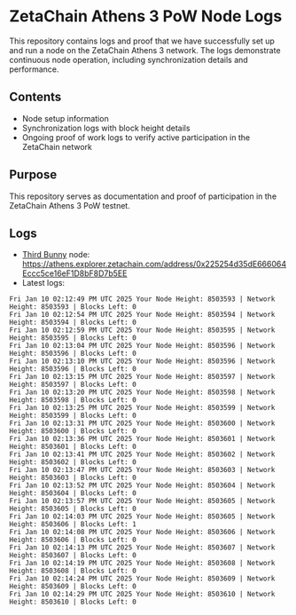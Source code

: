 # ZetaChain Athens 3 PoW Node Logs
This repository contains logs and proof that we have successfully set up and run a node on the ZetaChain Athens 3 network. The logs demonstrate continuous node operation, including synchronization details and performance.

## Contents
- Node setup information
- Synchronization logs with block height details
- Ongoing proof of work logs to verify active participation in the ZetaChain network

## Purpose
This repository serves as documentation and proof of participation in the ZetaChain Athens 3 PoW testnet.

## Logs

- [Third Bunny](https://thirdbunny.xyz/) node: https://athens.explorer.zetachain.com/address/0x225254d35dE666064Eccc5ce16eF1D8bF8D7b5EE
- Latest logs:
```
Fri Jan 10 02:12:49 PM UTC 2025 Your Node Height: 8503593 | Network Height: 8503593 | Blocks Left: 0
Fri Jan 10 02:12:54 PM UTC 2025 Your Node Height: 8503594 | Network Height: 8503594 | Blocks Left: 0
Fri Jan 10 02:12:59 PM UTC 2025 Your Node Height: 8503595 | Network Height: 8503595 | Blocks Left: 0
Fri Jan 10 02:13:04 PM UTC 2025 Your Node Height: 8503596 | Network Height: 8503596 | Blocks Left: 0
Fri Jan 10 02:13:10 PM UTC 2025 Your Node Height: 8503596 | Network Height: 8503596 | Blocks Left: 0
Fri Jan 10 02:13:15 PM UTC 2025 Your Node Height: 8503597 | Network Height: 8503597 | Blocks Left: 0
Fri Jan 10 02:13:20 PM UTC 2025 Your Node Height: 8503598 | Network Height: 8503598 | Blocks Left: 0
Fri Jan 10 02:13:25 PM UTC 2025 Your Node Height: 8503599 | Network Height: 8503599 | Blocks Left: 0
Fri Jan 10 02:13:31 PM UTC 2025 Your Node Height: 8503600 | Network Height: 8503600 | Blocks Left: 0
Fri Jan 10 02:13:36 PM UTC 2025 Your Node Height: 8503601 | Network Height: 8503601 | Blocks Left: 0
Fri Jan 10 02:13:41 PM UTC 2025 Your Node Height: 8503602 | Network Height: 8503602 | Blocks Left: 0
Fri Jan 10 02:13:47 PM UTC 2025 Your Node Height: 8503603 | Network Height: 8503603 | Blocks Left: 0
Fri Jan 10 02:13:52 PM UTC 2025 Your Node Height: 8503604 | Network Height: 8503604 | Blocks Left: 0
Fri Jan 10 02:13:57 PM UTC 2025 Your Node Height: 8503605 | Network Height: 8503605 | Blocks Left: 0
Fri Jan 10 02:14:03 PM UTC 2025 Your Node Height: 8503605 | Network Height: 8503606 | Blocks Left: 1
Fri Jan 10 02:14:08 PM UTC 2025 Your Node Height: 8503606 | Network Height: 8503606 | Blocks Left: 0
Fri Jan 10 02:14:13 PM UTC 2025 Your Node Height: 8503607 | Network Height: 8503607 | Blocks Left: 0
Fri Jan 10 02:14:19 PM UTC 2025 Your Node Height: 8503608 | Network Height: 8503608 | Blocks Left: 0
Fri Jan 10 02:14:24 PM UTC 2025 Your Node Height: 8503609 | Network Height: 8503609 | Blocks Left: 0
Fri Jan 10 02:14:29 PM UTC 2025 Your Node Height: 8503610 | Network Height: 8503610 | Blocks Left: 0
```
